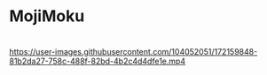 # MojiMoku
# 


https://user-images.githubusercontent.com/104052051/172159848-81b2da27-758c-488f-82bd-4b2c4d4dfe1e.mp4

